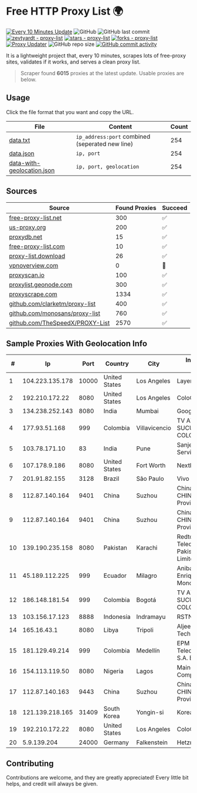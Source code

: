 
# Free HTTP Proxy List 🌍

[![Every 10 Minutes Update](https://github.com/mertguvencli/http-proxy-list/actions/workflows/main.yml/badge.svg?branch=main)](https://github.com/mertguvencli/http-proxy-list/actions/workflows/main.yml)
![GitHub](https://img.shields.io/github/license/mertguvencli/http-proxy-list)
![GitHub last commit](https://img.shields.io/github/last-commit/mertguvencli/http-proxy-list)
[![zevtyardt - proxy-list](https://img.shields.io/static/v1?label=zevtyardt&message=proxy-list&color=blue&logo=github)](https://github.com/zevtyardt/proxy-list "Go to GitHub repo")
[![stars - proxy-list](https://img.shields.io/github/stars/zevtyardt/proxy-list?style=social)](https://github.com/zevtyardt/proxy-list)
[![forks - proxy-list](https://img.shields.io/github/forks/zevtyardt/proxy-list?style=social)](https://github.com/zevtyardt/proxy-list)
[![Proxy Updater](https://github.com/zevtyardt/proxy-list/workflows/Proxy%20Updater/badge.svg)](https://github.com/zevtyardt/proxy-list/actions?query=workflow:"Proxy+Updater")
![GitHub repo size](https://img.shields.io/github/repo-size/zevtyardt/proxy-list)
[![GitHub commit activity](https://img.shields.io/github/commit-activity/m/zevtyardt/proxy-list?logo=commits)](https://github.com/zevtyardt/proxy-list/commits/main)

It is a lightweight project that, every 10 minutes, scrapes lots of free-proxy sites, validates if it works, and serves a clean proxy list.

> Scraper found **6015** proxies at the latest update. Usable proxies are below.

## Usage

Click the file format that you want and copy the URL.

|File|Content|Count|
|----|-------|-----|
|[data.txt](https://raw.githubusercontent.com/mertguvencli/http-proxy-list/main/proxy-list/data.txt)|`ip_address:port` combined (seperated new line)|254|
|[data.json](https://raw.githubusercontent.com/mertguvencli/http-proxy-list/main/proxy-list/data.json)|`ip, port`|254|
|[data-with-geolocation.json](https://raw.githubusercontent.com/mertguvencli/http-proxy-list/main/proxy-list/data-with-geolocation.json)|`ip, port, geolocation`|254|

## Sources

|Source|Found Proxies|Succeed|
|------|-------------|-------|
|[free-proxy-list.net](https://free-proxy-list.net)|300|✅|
|[us-proxy.org](https://www.us-proxy.org)|200|✅|
|[proxydb.net](http://proxydb.net)|15|✅|
|[free-proxy-list.com](https://free-proxy-list.com/?page=&port=&type%5B%5D=http&type%5B%5D=https&up_time=0&search=Search)|10|✅|
|[proxy-list.download](https://www.proxy-list.download/HTTP)|26|✅|
|[vpnoverview.com](https://vpnoverview.com/privacy/anonymous-browsing/free-proxy-servers)|0|🚫|
|[proxyscan.io](https://www.proxyscan.io)|100|✅|
|[proxylist.geonode.com](https://proxylist.geonode.com/api/proxy-list?limit=300&page=1&sort_by=lastChecked&sort_type=desc&protocols=http,https)|300|✅|
|[proxyscrape.com](https://api.proxyscrape.com/v2/?request=displayproxies&protocol=http&timeout=10000&country=all&ssl=all&anonymity=all)|1334|✅|
|[github.com/clarketm/proxy-list](https://raw.githubusercontent.com/clarketm/proxy-list/master/proxy-list-raw.txt)|400|✅|
|[github.com/monosans/proxy-list](https://raw.githubusercontent.com/monosans/proxy-list/main/proxies/http.txt)|760|✅|
|[github.com/TheSpeedX/PROXY-List](https://raw.githubusercontent.com/TheSpeedX/PROXY-List/master/http.txt)|2570|✅|


## Sample Proxies With Geolocation Info

|#|Ip|Port|Country|City|Internet Service Provider|
|-|--|----|-------|----|-------------------------|
|1|104.223.135.178|10000|United States|Los Angeles|LayerHost|
|2|192.210.172.22|8080|United States|Los Angeles|ColoCrossing|
|3|134.238.252.143|8080|India|Mumbai|Google LLC|
|4|177.93.51.168|999|Colombia|Villavicencio|TV AZTECA SUCURSAL COLOMBIA|
|5|103.78.171.10|83|India|Pune|Sanjeevan Networks Services Pvt Ltd|
|6|107.178.9.186|8080|United States|Fort Worth|Nextlink Broadband|
|7|201.91.82.155|3128|Brazil|São Paulo|Vivo|
|8|112.87.140.164|9401|China|Suzhou|China Unicom CHINA169 Jiangsu Province Network|
|9|112.87.140.164|9401|China|Suzhou|China Unicom CHINA169 Jiangsu Province Network|
|10|139.190.235.158|8080|Pakistan|Karachi|Redtone Telecommunications Pakistan (Private) Limited|
|11|45.189.112.225|999|Ecuador|Milagro|Anibal Humberto Enriquez Moncayo(Comunicate)|
|12|186.148.181.54|999|Colombia|Bogotá|TV AZTECA SUCURSAL COLOMBIA|
|13|103.156.17.123|8888|Indonesia|Indramayu|RSTNET|
|14|165.16.43.1|8080|Libya|Tripoli|Aljeel Aljadeed Technology|
|15|181.129.49.214|999|Colombia|Medellín|EPM Telecomunicaciones S.A. E.S.P.|
|16|154.113.119.50|8080|Nigeria|Lagos|Mainone Cable Company|
|17|112.87.140.163|9443|China|Suzhou|China Unicom CHINA169 Jiangsu Province Network|
|18|121.139.218.165|31409|South Korea|Yongin-si|Korea Telecom|
|19|192.210.172.22|8080|United States|Los Angeles|ColoCrossing|
|20|5.9.139.204|24000|Germany|Falkenstein|Hetzner Online GmbH|



## Contributing

Contributions are welcome, and they are greatly appreciated! Every
little bit helps, and credit will always be given.

